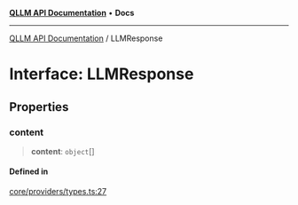 [**QLLM API Documentation**](../README.md) • **Docs**

***

[QLLM API Documentation](../README.md) / LLMResponse

# Interface: LLMResponse

## Properties

### content

> **content**: `object`[]

#### Defined in

[core/providers/types.ts:27](https://github.com/YatchiYa/qllm/blob/c17ead74a8e7150bea6cf408fa2b104235926e7e/packages/qllm-lib/src/core/providers/types.ts#L27)
